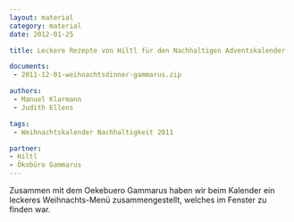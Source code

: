 ```yaml
---
layout: material
category: material
date: 2012-01-25

title: Leckere Rezepte von Hiltl für den Nachhaltigen Adventskalender

documents: 
 - 2011-12-01-weihnachtsdinner-gammarus.zip

authors: 
 - Manuel Klarmann
 - Judith Ellens

tags:
 - Weihnachtskalender Nachhaltigkeit 2011

partner:
- Hiltl
- Ökobüro Gammarus
---
```



Zusammen mit dem Oekebuero Gammarus haben wir beim Kalender ein leckeres Weihnachts-Menü zusammengestellt, welches im Fenster zu finden war.